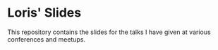 # Loris' Slides

This repository contains the slides for the talks I have given at various conferences and meetups.